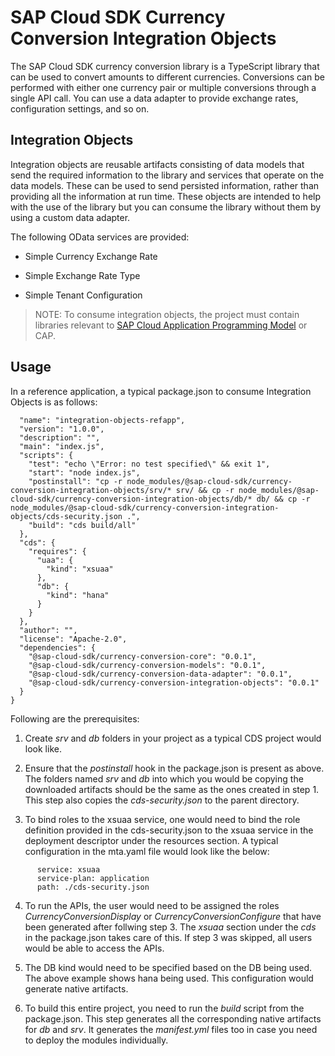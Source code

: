 # SAP Cloud SDK Currency Conversion Integration Objects

The SAP Cloud SDK currency conversion library is a TypeScript library that can be used to convert amounts to different currencies. Conversions can be performed with either one currency pair or multiple conversions through a single API call. You can use a data adapter to provide exchange rates, configuration settings, and so on.

## Integration Objects

Integration objects are reusable artifacts consisting of data models that send the required information to the library and services that operate on the data models. These can be used to send persisted information, rather than providing all the information at run time. These objects are intended to help with the use of the library but you can consume the library without them by using a custom data adapter.

The following OData services are provided:

* Simple Currency Exchange Rate

* Simple Exchange Rate Type

* Simple Tenant Configuration

> NOTE:
To consume integration objects, the project must contain libraries relevant to [SAP Cloud Application Programming Model](https://cap.cloud.sap/docs/) or CAP.

## Usage

In a reference application, a typical package.json to consume Integration Objects is as follows:
``` {
  "name": "integration-objects-refapp",
  "version": "1.0.0",
  "description": "",
  "main": "index.js",
  "scripts": {
    "test": "echo \"Error: no test specified\" && exit 1",
    "start": "node index.js",
    "postinstall": "cp -r node_modules/@sap-cloud-sdk/currency-conversion-integration-objects/srv/* srv/ && cp -r node_modules/@sap-cloud-sdk/currency-conversion-integration-objects/db/* db/ && cp -r node_modules/@sap-cloud-sdk/currency-conversion-integration-objects/cds-security.json .",
    "build": "cds build/all"
  },
  "cds": {
    "requires": {
      "uaa": {
        "kind": "xsuaa"
      },
      "db": {
        "kind": "hana"
      }
    }
  },
  "author": "",
  "license": "Apache-2.0",
  "dependencies": {
    "@sap-cloud-sdk/currency-conversion-core": "0.0.1",
    "@sap-cloud-sdk/currency-conversion-models": "0.0.1",
    "@sap-cloud-sdk/currency-conversion-data-adapter": "0.0.1",
    "@sap-cloud-sdk/currency-conversion-integration-objects": "0.0.1"
  }
}

```
Following are the prerequisites: 
1. Create *srv* and *db* folders in your project as a typical CDS project would look like.
	
2. Ensure that the *postinstall* hook in the package.json is present as above. The folders named *srv* and *db* into which you would be copying the downloaded artifacts should be the same as the ones created in step 1. This step also copies the *cds-security.json* to the parent directory.

3. To bind roles to the xsuaa service, one would need to bind the role definition provided in the cds-security.json to the xsuaa service in the deployment descriptor under the resources section. A typical configuration in the mta.yaml file would look like the below:
```parameters:
      service: xsuaa
      service-plan: application
      path: ./cds-security.json
```

4. To run the APIs, the user would need to be assigned the roles *CurrencyConversionDisplay* or *CurrencyConversionConfigure* that have been generated after follwing step 3. The *xsuaa* section under the *cds* in the package.json takes care of this. If step 3 was skipped, all users would be able to access the APIs.
	
5. The DB kind would need to be specified based on the DB being used. The above example shows hana being used. This configuration would generate native artifacts. 

6. To build this entire project, you need to run the *build* script from the package.json. This step generates all the corresponding native artifacts for *db* and *srv*. It generates the *manifest.yml* files too in case you need to deploy the modules individually.
